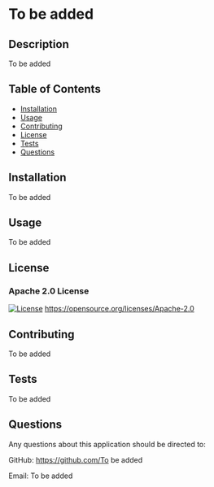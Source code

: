 # To be added

## Description

To be added

## Table of Contents

- [Installation](#installation)
- [Usage](#usage)
- [Contributing](#contributing)
- [License](#license)
- [Tests](#tests)
- [Questions](#questions)

## Installation

To be added

## Usage

To be added

## License

### Apache 2.0 License
[![License](https://img.shields.io/badge/License-Apache%202.0-blue.svg)](https://opensource.org/licenses/Apache-2.0)
https://opensource.org/licenses/Apache-2.0

## Contributing

To be added

## Tests

To be added

## Questions

Any questions about this application should be directed to:

GitHub: https://github.com/To be added

Email: To be added